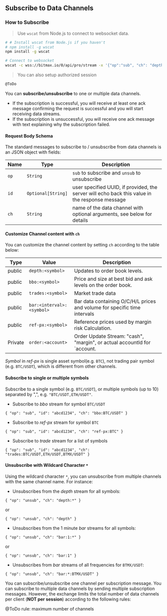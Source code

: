 ## Subscribe to Data Channels

### How to Subscribe

> Use `wscat` from Node.js to connect to websocket data.

```bash
# # Install wscat from Node.js if you haven't
# npm install -g wscat  
npm install -g wscat

# Connect to websocket
wscat -c wss://bitmax.io/0/api/pro/stream -x '{"op":"sub", "ch": "depth:BTMX/USDT"}'
```

> You can also setup authorized session

```bash
@ToDo
```

You can **subscribe/unsubscribe** to one or multiple data channels.

* If the subscription is successful, you will receive at least one ack message confirming the request is successful and you will start receiving data streams. 
* If the subscription is unsuccessful, you will receive one ack message with text explaining why the subscription failed. 

#### Request Body Schema 

The standard messages to subscribe to / unsubscribe from data channels is an JSON object with fields:

 Name  | Type               | Description                                                                                    
-------| ------------------ | ---------------------------------------------------------------------------------------------- 
 `op`  | `String`           | `sub` to subscribe and `unsub` to unsubscribe
 `id`  | `Optional[String]` | user specified UUID, if provided, the server will echo back this value in the response message 
 `ch`  | `String`           | name of the data channel with optional arguments, see below for details                        


#### Customize Channel content with `ch`

You can customize the channel content by setting `ch` according to the table below:

 Type    | Value                        | Description                                      
-------- | ---------------------------- | ------------------------------------------------ 
 public  | `depth:<symbol>`             | Updates to order book levels. 
 public  | `bbo:<symbol>`               | Price and size at best bid and ask levels on the order book.
 public  | `trades:<symbol>`            | Market trade data 
 public  | `bar:<interval>:<symbol>`    | Bar data containing O/C/H/L prices and volume for specific time intervals
 public  | `ref-px:<symbol>`            | Reference prices used by margin risk Calculation. 
 Private | `order:<account>`            | Order Update Stream: "cash", "margin", or actual accountId for `account.                              

 *Symbol* in *ref-px* is single asset symbol(e.g. `BTC`), not trading pair symbol (e.g. `BTC/USDT`), which is different from other channels.
 
#### Subscribe to single or multiple symbols

Subscribe to a single symbol (e.g. `BTC/USDT`), or multiple symbols (up to 10) separated by ",", e.g. `"BTC/USDT,ETH/USDT"`.

* Subscribe to *bbo* stream for symbol `BTC/USDT`

`{ "op": "sub", "id": "abcd1234", "ch": "bbo:BTC/USDT" }`

* Subscribe to *ref-px* stream for symbol `BTC`

`{ "op": "sub", "id": "abcd1234", "ch": "ref-px:BTC" }`

* Subscribe to *trade* stream for a list of symbols

`{ "op": "sub", "id": "abcd1234", "ch": "trades:BTC/USDT,ETH/USDT,BTMX/USDT" }`

#### Unsubscribe with Wildcard Character `*`

Using the wildcard character `*`, you can unsubscribe from multiple channels with the same channel name. For instance: 

* Unsubscribes from the *depth* stream for all symbols:

`{ "op": "unsub", "ch": "depth:*" }`

or

`{ "op": "unsub", "ch": "depth" }`

* Unsubscribes from the 1 minute *bar* streams for all symbols:

`{ "op": "unsub", "ch": "bar:1:*" }`

or 

`{ "op": "unsub", "ch": "bar:1" }`

* Unsubscribes from *bar* streams of all frequencies for `BTMX/USDT`:

`{ "op": "unsub", "ch": "bar:*:BTMX/USDT" }`


You can subscribe/unsubscribe one channel per subscription message. You can subscribe to multiple data channels by sending multiple 
subscription messages. However, the exchange limits the total number of data channels per client (**NOT per session**) according to 
the following rules:

@ToDo rule: maximum number of channels 


